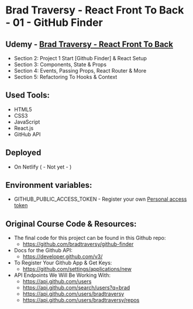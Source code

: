 # Brad Traversy - React Front To Back - 01 - GitHub Finder

## Udemy - [Brad Traversy - React Front To Back](https://www.udemy.com/course/modern-react-front-to-back/)

- Section 2: Project 1 Start [Github Finder] & React Setup
- Section 3: Components, State & Props
- Section 4: Events, Passing Props, React Router & More
- Section 5: Refactoring To Hooks & Context

## Used Tools:

- HTML5
- CSS3
- JavaScript
- React.js
- GitHub API

## Deployed

- On Netlify ( - Not yet - )

## Environment variables:

- GITHUB_PUBLIC_ACCESS_TOKEN - Register your own [Personal access token](https://github.com/settings/tokens)

## Original Course Code & Resources:

- The final code for this project can be found in this Github repo:
  - https://github.com/bradtraversy/github-finder
- Docs for the Github API:
  - https://developer.github.com/v3/
- To Register Your Github App & Get Keys:
  - https://github.com/settings/applications/new
- API Endpoints We Will Be Working With:
  - https://api.github.com/users
  - https://api.github.com/search/users?q=brad
  - https://api.github.com/users/bradtraversy
  - https://api.github.com/users/bradtraversy/repos
